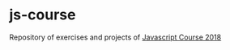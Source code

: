 # js-course

Repository of exercises and projects of [Javascript Course 2018](https://www.udemy.com/the-complete-javascript-course)
